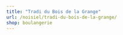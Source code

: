 ```yaml
---
title: "Tradi du Bois de la Grange"
url: /noisiel/tradi-du-bois-de-la-grange/
shop: boulangerie
---
```

